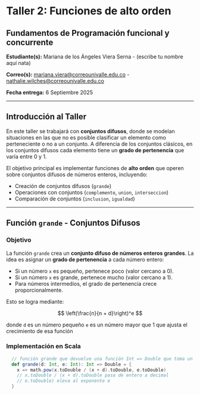 # Taller 2: Funciones de alto orden
## Fundamentos de Programación funcional y concurrente

**Estudiante(s):** Mariana de los Ángeles Viera Serna - (escribe tu nombre aquí nata)

**Correo(s):** mariana.viera@correounivalle.edu.co - nathalie.wilches@correounivalle.edu.co

**Fecha entrega:** 6 Septiembre 2025

---

## Introducción al Taller

En este taller se trabajará con **conjuntos difusos**, donde se modelan situaciones en las que no es posible clasificar un elemento como perteneciente o no a un conjunto. A diferencia de los conjuntos clásicos, en los conjuntos difusos cada elemento tiene un **grado de pertenencia** que varía entre 0 y 1.

El objetivo principal es implementar funciones de **alto orden** que operen sobre conjuntos difusos de números enteros, incluyendo:

- Creación de conjuntos difusos (`grande`)
- Operaciones con conjuntos (`complemento`, `union`, `interseccion`)
- Comparación de conjuntos (`inclusion`, `igualdad`)


---

## Función `grande` - Conjuntos Difusos

### Objetivo
La función `grande` crea un **conjunto difuso de números enteros grandes**. La idea es asignar un **grado de pertenencia** a cada número entero:

- Si un número `x` es pequeño, pertenece poco (valor cercano a 0).
- Si un número `x` es grande, pertenece mucho (valor cercano a 1).
- Para números intermedios, el grado de pertenencia crece proporcionalmente.

Esto se logra mediante: 

$$
\left(\frac{n}{n + d}\right)^e
$$

donde `d` es un número pequeño `e` es un número mayor que 1 que ajusta el crecimiento de esa función

### Implementación en Scala

```scala
  // función grande que devuelve una función Int => Double que toma un número entero x y devuelve un valor difuso entre 0 y 1
  def grande(d: Int, e: Int): Int => Double = {
    x => math.pow(x.toDouble / (x + d).toDouble, e.toDouble)
    // x.toDouble / (x + d).toDouble pasa de entero a decimal
    // e.toDouble) eleva al exponente e
  }
 ```

